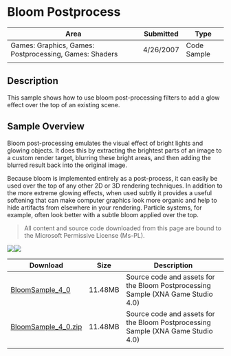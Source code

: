 # Bloom Postprocess

|Area|Submitted|Type|
|-|-|-|
Games: Graphics, Games: Postprocessing, Games: Shaders|4/26/2007|Code Sample
||||

## Description

This sample shows how to use bloom post-processing filters to add a glow effect over the top of an existing scene.

## Sample Overview

Bloom post-processing emulates the visual effect of bright lights and glowing objects. It does this by extracting the brightest parts of an image to a custom render target, blurring these bright areas, and then adding the blurred result back into the original image.

Because bloom is implemented entirely as a post-process, it can easily be used over the top of any other 2D or 3D rendering techniques. In addition to the more extreme glowing effects, when used subtly it provides a useful softening that can make computer graphics look more organic and help to hide artifacts from elsewhere in your rendering. Particle systems, for example, often look better with a subtle bloom applied over the top.

> All content and source code downloaded from this page are bound to the Microsoft Permissive License (Ms-PL).

![](https://github.com/simondarksidej/XNAGameStudio/blob/master/Images/XNA_Bloom_01_small.jpg?raw=true)![](https://github.com/simondarksidej/XNAGameStudio/blob/master/Images/XNA_Bloom_02_small.jpg?raw=true)

Download | Size | Description
---|---|---|
[BloomSample_4_0](https://github.com/simondarksidej/XNAGameStudio/tree/master/Samples/BloomSample_4_0) | 11.48MB | Source code and assets for the Bloom Postprocessing Sample (XNA Game Studio 4.0)
[BloomSample_4_0.zip](https://github.com/simondarksidej/XNAGameStudioZips/tree/master/Samples/BloomSample_4_0.zip) | 11.48MB | Source code and assets for the Bloom Postprocessing Sample (XNA Game Studio 4.0)
||||
